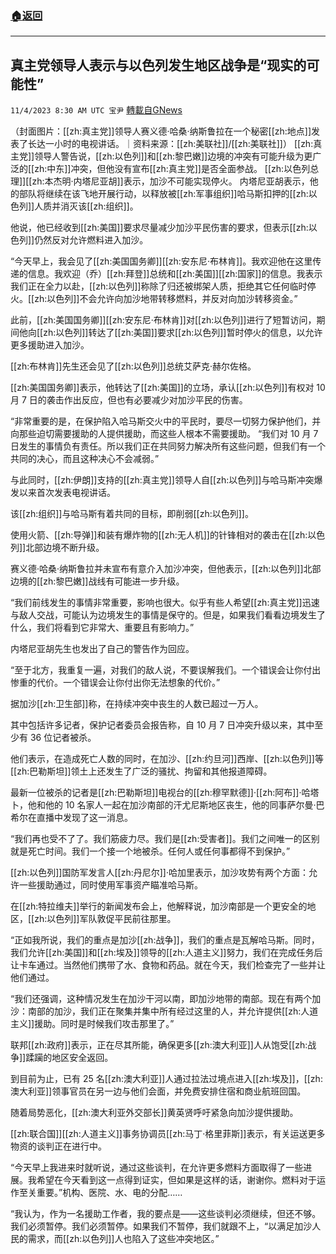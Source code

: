 ###  [:house:返回](README.md)
---


## 真主党领导人表示与以色列发生地区战争是“现实的可能性”
`11/4/2023 8:30 AM UTC 宝尹` [轉載自GNews](https://gnews.org/articles/1919744)

（封面图片：[[zh:真主党]]领导人赛义德·哈桑·纳斯鲁拉在一个秘密[[zh:地点]]发表了长达一小时的电视讲话。｜资料来源：[[zh:美联社]]/[[zh:美联社]]）
[[zh:真主党]]领导人警告说，[[zh:以色列]]和[[zh:黎巴嫩]]边境的冲突有可能升级为更广泛的[[zh:中东]]冲突，但他没有宣布[[zh:真主党]]是否全面参战。
[[zh:以色列总理]][[zh:本杰明·内塔尼亚胡]]表示，加沙不可能实现停火。
内塔尼亚胡表示，他的部队将继续在该飞地开展行动，以释放被[[zh:军事组织]]哈马斯扣押的[[zh:以色列]]人质并消灭该[[zh:组织]]。

他说，他已经收到[[zh:美国]]要求尽量减少加沙平民伤害的要求，但表示[[zh:以色列]]仍然反对允许燃料进入加沙。

“今天早上，我会见了[[zh:美国国务卿]][[zh:安东尼·布林肯]]。我欢迎他在这里传递的信息。我欢迎（乔）[[zh:拜登]]总统和[[zh:美国]][[zh:国家]]的信息。我表示我们正在全力以赴，[[zh:以色列]]称除了归还被绑架人质，拒绝其它任何临时停火。[[zh:以色列]]不会允许向加沙地带转移燃料，并反对向加沙转移资金。”

此前，[[zh:美国国务卿]][[zh:安东尼·布林肯]]对[[zh:以色列]]进行了短暂访问，期间他向[[zh:以色列]]转达了[[zh:美国]]要求[[zh:以色列]]暂时停火的信息，以允许更多援助进入加沙。

[[zh:布林肯]]先生还会见了[[zh:以色列]]总统艾萨克·赫尔佐格。

[[zh:美国国务卿]]表示，他转达了[[zh:美国]]的立场，承认[[zh:以色列]]有权对 10 月 7 日的袭击作出反应，但也有必要减少对加沙平民的伤害。

“非常重要的是，在保护陷入哈马斯交火中的平民时，要尽一切努力保护他们，并向那些迫切需要援助的人提供援助，而这些人根本不需要援助。 “我们对 10 月 7 日发生的事情负有责任。所以我们正在共同努力解决所有这些问题，但我们有一个共同的决心，而且这种决心不会减弱。”

与此同时，[[zh:伊朗]]支持的[[zh:真主党]]领导人自[[zh:以色列]]与哈马斯冲突爆发以来首次发表电视讲话。

该[[zh:组织]]与哈马斯有着共同的目标，即削弱[[zh:以色列]]。

使用火箭、[[zh:导弹]]和装有爆炸物的[[zh:无人机]]的针锋相对的袭击在[[zh:以色列]]北部边境不断升级。

赛义德·哈桑·纳斯鲁拉并未宣布有意介入加沙冲突，但他表示，[[zh:以色列]]北部边境的[[zh:黎巴嫩]]战线有可能进一步升级。

“我们前线发生的事情非常重要，影响也很大。似乎有些人希望[[zh:真主党]]迅速与敌人交战，可能认为边境发生的事情是保守的。但是，如果我们看看边境发生了什么，我们将看到它非常大、重要且有影响力。”

内塔尼亚胡先生也发出了自己的警告作为回应。

“至于北方，我重复一遍，对我们的敌人说，不要误解我们。一个错误会让你付出惨重的代价。一个错误会让你付出你无法想象的代价。”

据加沙[[zh:卫生部]]称，在持续冲突中丧生的人数已超过一万人。

其中包括许多记者，保护记者委员会报告称，自 10 月 7 日冲突升级以来，其中至少有 36 位记者被杀。

他们表示，在造成死亡人数的同时，在加沙、[[zh:约旦河]]西岸、[[zh:以色列]]等[[zh:巴勒斯坦]]领土上还发生了广泛的骚扰、拘留和其他报道障碍。

最新一位被杀的记者是[[zh:巴勒斯坦]]电视台的[[zh:穆罕默德]]·[[zh:阿布]]·哈塔卜，他和他的 10 名家人一起在加沙南部的汗尤尼斯地区丧生，他的同事萨尔曼·巴希尔在直播中发现了这一消息。

“我们再也受不了了。我们筋疲力尽。我们是[[zh:受害者]]。我们之间唯一的区别就是死亡时间。我们一个接一个地被杀。任何人或任何事都得不到保护。”

[[zh:以色列]]国防军发言人[[zh:丹尼尔]]·哈加里表示，加沙攻势有两个方面：允许一些援助通过，同时使用军事资产瞄准哈马斯。

在[[zh:特拉维夫]]举行的新闻发布会上，他解释说，加沙南部是一个更安全的地区，[[zh:以色列]]军队敦促平民前往那里。

“正如我所说，我们的重点是加沙[[zh:战争]]，我们的重点是瓦解哈马斯。同时，我们允许[[zh:美国]]和[[zh:埃及]]领导的[[zh:人道主义]]努力，我们在完成任务后让卡车通过。当然他们携带了水、食物和药品。就在今天，我们检查完了一些并让他们通过。

“我们还强调，这种情况发生在加沙干河以南，即加沙地带的南部。现在有两个加沙：南部的加沙，我们正在聚集并集中所有经过这里的人，并允许提供[[zh:人道主义]]援助。同时是时候我们攻击那里了。”

联邦[[zh:政府]]表示，正在尽其所能，确保更多[[zh:澳大利亚]]人从饱受[[zh:战争]]蹂躏的地区安全返回。

到目前为止，已有 25 名[[zh:澳大利亚]]人通过拉法过境点进入[[zh:埃及]]，[[zh:澳大利亚]]领事官员在另一边与他们会面，并免费安排住宿和商业航班回国。

随着局势恶化，[[zh:澳大利亚外交部长]]黄英贤呼吁紧急向加沙提供援助。

[[zh:联合国]][[zh:人道主义]]事务协调员[[zh:马丁·格里菲斯]]表示，有关运送更多物资的谈判正在进行中。

“今天早上我进来时就听说，通过这些谈判，在允许更多燃料方面取得了一些进展。我希望在今天看到这一点得到证实，但如果是这样的话，谢谢你。燃料对于运作至关重要。”机构、医院、水、电的分配……

“我认为，作为一名援助工作者，我的要点是——这些谈判必须继续，但还不够。我们必须暂停。我们必须暂停。如果我们不暂停，我们就跟不上，“以满足加沙人民的需求，而[[zh:以色列]]人也陷入了这些冲突地区。”

